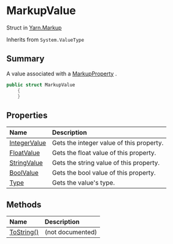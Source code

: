 # MarkupValue

Struct in [Yarn.Markup](/api/csharp/yarn.markup.md)

Inherits from `System.ValueType`

## Summary


A value associated with a  <a href="yarn.markup.markupproperty.md">MarkupProperty</a> .


```csharp
public struct MarkupValue
    {
    }
```

## Properties

|Name|Description|
|:---|:---|
|[IntegerValue](/api/csharp/yarn.markup.markupvalue.integervalue.md)|Gets the integer value of this property.|
|[FloatValue](/api/csharp/yarn.markup.markupvalue.floatvalue.md)|Gets the float value of this property.|
|[StringValue](/api/csharp/yarn.markup.markupvalue.stringvalue.md)|Gets the string value of this property.|
|[BoolValue](/api/csharp/yarn.markup.markupvalue.boolvalue.md)|Gets the bool value of this property.|
|[Type](/api/csharp/yarn.markup.markupvalue.type.md)|Gets the value's type.|

## Methods

|Name|Description|
|:---|:---|
|[ToString()](/api/csharp/yarn.markup.markupvalue.tostring.md)|(not documented)|


